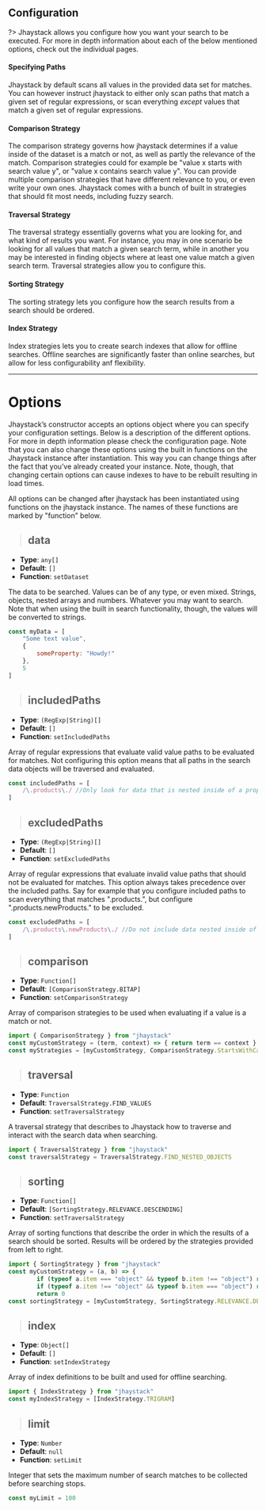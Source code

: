 ## Configuration

?> Jhaystack allows you configure how you want your search to be executed. For more in depth information about each of the below mentioned options, check out the individual pages.

#### Specifying Paths

Jhaystack by default scans all values in the provided data set for matches. You can however instruct jhaystack to either only scan paths that match a given set of regular expressions, or scan everything *except* values that match a given set of regular expressions.

#### Comparison Strategy

The comparison strategy governs how jhaystack determines if a value inside of the dataset is a match or not, as well as partly the relevance of the match. Comparison strategies could for example be "value x starts with search value y", or "value x contains search value y". You can provide multiple comparison strategies that have different relevance to you, or even write your own ones. Jhaystack comes with a bunch of built in strategies that should fit most needs, including fuzzy search.

#### Traversal Strategy

The traversal strategy essentially governs what you are looking for, and what kind of results you want. For instance, you may in one scenario be looking for all values that match a given search term, while in another you may be interested in finding objects where at least one value match a given search term. Traversal strategies allow you to configure this.

#### Sorting Strategy

The sorting strategy lets you configure how the search results from a search should be ordered.

#### Index Strategy

Index strategies lets you to create search indexes that allow for offline searches. Offline searches are significantly faster than online searches, but allow for less configurability anf flexibility.

---

# Options

Jhaystack’s constructor accepts an options object where you can specify your configuration settings. Below is a description of the different options. For more in depth information please check the configuration page. Note that you can also change these options using the built in functions on the Jhaystack instance after instantiation. This way you can change things after the fact that you’ve already created your instance. Note, though, that changing certain options can cause indexes to have to be rebuilt resulting in load times.

All options can be changed after jhaystack has been instantiated using functions on the jhaystack instance. The names of these functions are marked by "function" below.

> ## data
- **Type**: `any[]`
- **Default**: `[]`
- **Function**: `setDataset`

The data to be searched. Values can be of any type, or even mixed. Strings, objects, nested arrays and numbers. Whatever you may want to search. Note that when using the built in search functionality, though, the values will be converted to strings.

```javascript
const myData = [
    "Some text value",
    {
        someProperty: "Howdy!"
    },
    5
]
```

> ## includedPaths
- **Type**: `(RegExp|String)[]`
- **Default**: `[]`
- **Function**: `setIncludedPaths`

Array of regular expressions that evaluate valid value paths to be evaluated for matches. Not configuring this option means that all paths in the search data objects will be traversed and evaluated.

```javascript
const includedPaths = [
    /\.products\./ //Only look for data that is nested inside of a property called products
]
```

> ## excludedPaths
- **Type**: `(RegExp|String)[]`
- **Default**: `[]`
- **Function**: `setExcludedPaths`

Array of regular expressions that evaluate invalid value paths that should not be evaluated for matches. This option always takes precedence over the included paths.
Say for example that you configure included paths to scan everything that matches ".products.", but configure ".products.newProducts." to be excluded.

```javascript
const excludedPaths = [
    /\.products\.newProducts\./ //Do not include data nested inside of a property called newProducts that is a direct child of a property called products
]
```

> ## comparison
- **Type**: `Function[]`
- **Default**: `[ComparisonStrategy.BITAP]`
- **Function**: `setComparisonStrategy`

Array of comparison strategies to be used when evaluating if a value is a match or not.

```javascript
import { ComparisonStrategy } from "jhaystack"
const myCustomStrategy = (term, context) => { return term == context }
const myStrategies = [myCustomStrategy, ComparisonStrategy.StartsWithCaseInsensitive, ComparisonStrategy.ContainsAllWords]
```

> ## traversal
- **Type**: `Function`
- **Default**: `TraversalStrategy.FIND_VALUES`
- **Function**: `setTraversalStrategy`

A traversal strategy that describes to Jhaystack how to traverse and interact with the search data when searching.

```javascript
import { TraversalStrategy } from "jhaystack"
const traversalStrategy = TraversalStrategy.FIND_NESTED_OBJECTS
```

> ## sorting
- **Type**: `Function[]`
- **Default**: `[SortingStrategy.RELEVANCE.DESCENDING]`
- **Function**: `setTraversalStrategy`

Array of sorting functions that describe the order in which the results of a search should be sorted. Results will be ordered by the strategies provided from left to right.

```javascript
import { SortingStrategy } from "jhaystack"
const myCustomStrategy = (a, b) => {
		if (typeof a.item === "object" && typeof b.item !== "object") return 1
		if (typeof a.item !== "object" && typeof b.item === "object") return -1
		return 0
const sortingStrategy = [myCustomStrategy, SortingStrategy.RELEVANCE.DESCENDING]
```

> ## index
- **Type**: `Object[]`
- **Default**: `[]`
- **Function**: `setIndexStrategy`

Array of index definitions to be built and used for offline searching.

```javascript
import { IndexStrategy } from "jhaystack"
const myIndexStrategy = [IndexStrategy.TRIGRAM]
```

> ## limit
- **Type**: `Number`
- **Default**: `null`
- **Function**: `setLimit`

Integer that sets the maximum number of search matches to be collected before searching stops.

```javascript
const myLimit = 100
```